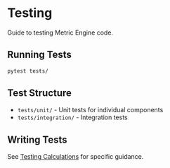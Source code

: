 # Testing

Guide to testing Metric Engine code.

## Running Tests

```bash
pytest tests/
```

## Test Structure

- `tests/unit/` - Unit tests for individual components
- `tests/integration/` - Integration tests

## Writing Tests

See [Testing Calculations](howto/testing_calcs.md) for specific guidance.
